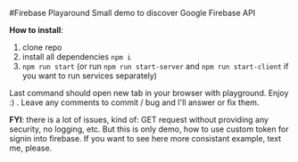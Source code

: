 #Firebase Playaround
Small demo to discover Google Firebase API

**How to install**:
1) clone repo
2) install all dependencies `npm i`
3) `npm run start` (or run `npm run start-server` and `npm run start-client` if you want to run services separately)


Last command should open new tab in your browser with playground. Enjoy :) . Leave any comments to commit / bug and I'll answer or fix them.

**FYI**: there is a lot of issues, kind of: GET request without providing any security, no logging, etc. But this is only demo, how to use custom token for signin into firebase. If you want to see here more consistant example, text me, please.